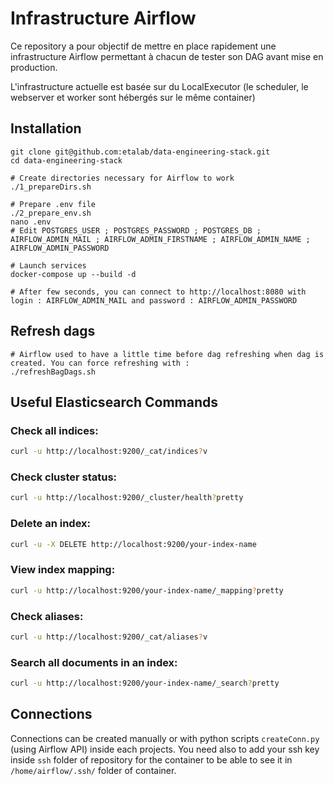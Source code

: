 # Infrastructure Airflow

Ce repository a pour objectif de mettre en place rapidement une infrastructure Airflow permettant à chacun de tester son DAG avant mise en production.

L'infrastructure actuelle est basée sur du LocalExecutor (le scheduler, le webserver et worker sont hébergés sur le même container)

## Installation

```
git clone git@github.com:etalab/data-engineering-stack.git
cd data-engineering-stack

# Create directories necessary for Airflow to work
./1_prepareDirs.sh

# Prepare .env file
./2_prepare_env.sh
nano .env
# Edit POSTGRES_USER ; POSTGRES_PASSWORD ; POSTGRES_DB ; AIRFLOW_ADMIN_MAIL ; AIRFLOW_ADMIN_FIRSTNAME ; AIRFLOW_ADMIN_NAME ; AIRFLOW_ADMIN_PASSWORD

# Launch services
docker-compose up --build -d

# After few seconds, you can connect to http://localhost:8080 with login : AIRFLOW_ADMIN_MAIL and password : AIRFLOW_ADMIN_PASSWORD
```

## Refresh dags

```
# Airflow used to have a little time before dag refreshing when dag is created. You can force refreshing with :
./refreshBagDags.sh
```

## Useful Elasticsearch Commands

### Check all indices:
```bash
curl -u http://localhost:9200/_cat/indices?v
```

### Check cluster status:
```bash
curl -u http://localhost:9200/_cluster/health?pretty
```

### Delete an index:
```bash
curl -u -X DELETE http://localhost:9200/your-index-name
```

### View index mapping:
```bash
curl -u http://localhost:9200/your-index-name/_mapping?pretty
```

### Check aliases:
```bash
curl -u http://localhost:9200/_cat/aliases?v
```

### Search all documents in an index:
```bash
curl -u http://localhost:9200/your-index-name/_search?pretty
```

## Connections

Connections can be created manually or with python scripts `createConn.py` (using Airflow API) inside each projects. You need also to add your ssh key inside `ssh` folder of repository for the container to be able to see it in `/home/airflow/.ssh/` folder of container.
